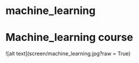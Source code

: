 # machine_learning
<h1>Machine_learning course</h1>
![alt text](screen/machine_learning.jpg?raw = True)

